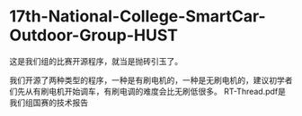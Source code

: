 # 17th-National-College-SmartCar-Outdoor-Group-HUST
这是我们组的比赛开源程序，就当是抛砖引玉了。

我们开源了两种类型的程序，一种是有刷电机的，一种是无刷电机的，建议初学者们先从有刷电机开始调车，有刷电调的难度会比无刷低很多。
RT-Thread.pdf是我们组国赛的技术报告

